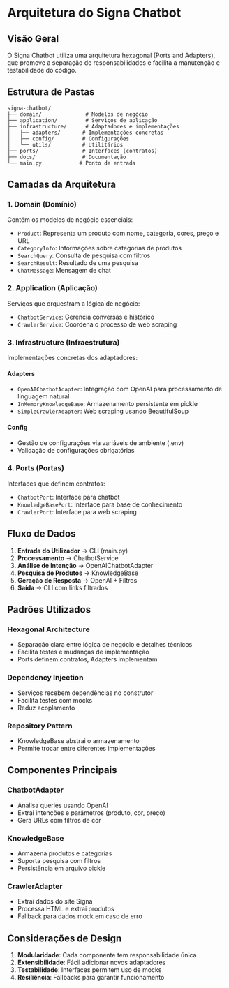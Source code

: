 # Arquitetura do Signa Chatbot

## Visão Geral

O Signa Chatbot utiliza uma arquitetura hexagonal (Ports and Adapters), que promove a separação de responsabilidades e facilita a manutenção e testabilidade do código.

## Estrutura de Pastas

```
signa-chatbot/
├── domain/              # Modelos de negócio
├── application/         # Serviços de aplicação
├── infrastructure/      # Adaptadores e implementações
│   ├── adapters/       # Implementações concretas
│   ├── config/         # Configurações
│   └── utils/          # Utilitários
├── ports/              # Interfaces (contratos)
├── docs/               # Documentação
└── main.py            # Ponto de entrada
```

## Camadas da Arquitetura

### 1. Domain (Domínio)
Contém os modelos de negócio essenciais:
- `Product`: Representa um produto com nome, categoria, cores, preço e URL
- `CategoryInfo`: Informações sobre categorias de produtos
- `SearchQuery`: Consulta de pesquisa com filtros
- `SearchResult`: Resultado de uma pesquisa
- `ChatMessage`: Mensagem de chat

### 2. Application (Aplicação)
Serviços que orquestram a lógica de negócio:
- `ChatbotService`: Gerencia conversas e histórico
- `CrawlerService`: Coordena o processo de web scraping

### 3. Infrastructure (Infraestrutura)
Implementações concretas dos adaptadores:

#### Adapters
- `OpenAIChatbotAdapter`: Integração com OpenAI para processamento de linguagem natural
- `InMemoryKnowledgeBase`: Armazenamento persistente em pickle
- `SimpleCrawlerAdapter`: Web scraping usando BeautifulSoup

#### Config
- Gestão de configurações via variáveis de ambiente (.env)
- Validação de configurações obrigatórias

### 4. Ports (Portas)
Interfaces que definem contratos:
- `ChatbotPort`: Interface para chatbot
- `KnowledgeBasePort`: Interface para base de conhecimento
- `CrawlerPort`: Interface para web scraping

## Fluxo de Dados

1. **Entrada do Utilizador** → CLI (main.py)
2. **Processamento** → ChatbotService
3. **Análise de Intenção** → OpenAIChatbotAdapter
4. **Pesquisa de Produtos** → KnowledgeBase
5. **Geração de Resposta** → OpenAI + Filtros
6. **Saída** → CLI com links filtrados

## Padrões Utilizados

### Hexagonal Architecture
- Separação clara entre lógica de negócio e detalhes técnicos
- Facilita testes e mudanças de implementação
- Ports definem contratos, Adapters implementam

### Dependency Injection
- Serviços recebem dependências no construtor
- Facilita testes com mocks
- Reduz acoplamento

### Repository Pattern
- KnowledgeBase abstrai o armazenamento
- Permite trocar entre diferentes implementações

## Componentes Principais

### ChatbotAdapter
- Analisa queries usando OpenAI
- Extrai intenções e parâmetros (produto, cor, preço)
- Gera URLs com filtros de cor

### KnowledgeBase
- Armazena produtos e categorias
- Suporta pesquisa com filtros
- Persistência em arquivo pickle

### CrawlerAdapter
- Extrai dados do site Signa
- Processa HTML e extrai produtos
- Fallback para dados mock em caso de erro

## Considerações de Design

1. **Modularidade**: Cada componente tem responsabilidade única
2. **Extensibilidade**: Fácil adicionar novos adaptadores
3. **Testabilidade**: Interfaces permitem uso de mocks
4. **Resiliência**: Fallbacks para garantir funcionamento